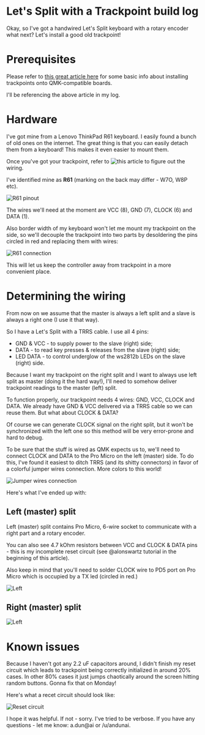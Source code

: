 # Let's Split with a Trackpoint build log

Okay, so I've got a handwired Let's Split keyboard with a rotary encoder what next? Let's install a good old trackpoint!

# Prerequisites

Please refer to [this great article here](https://github.com/alonswartz/trackpoint) for some basic info about installing trackpoints onto QMK-compatible boards.


I'll be referencing the above article in my log.

# Hardware

I've got mine from a Lenovo ThinkPad R61 keyboard. I easily found a bunch of old ones on the internet.
The great thing is that you can easily detach them from a keyboard! This makes it even easier to mount them.

Once you've got your trackpoint, refer to ![this article](https://deskthority.net/wiki/TrackPoint_Hardware) to figure out the wiring.

I've identified mine as **R61** (marking on the back may differ - W7O, W8P etc).

![R61 pinout](./1.jpg)

The wires we'll need at the moment are VCC (8), GND (7), CLOCK (6) and DATA (1).

Also border width of my keyboard won't let me mount my trackpoint on the side, so we'll decouple the trackpoint into two parts
by desoldering the pins circled in red and replacing them with wires:

![R61 connection](./2.jpg)

This will let us keep the controller away from trackpoint in a more convenient place.

# Determining the wiring

From now on we assume that the master is always a left split and a slave is always a right one (I use it that way).

So I have a Let's Split with a TRRS cable. I use all 4 pins:

- GND & VCC - to supply power to the slave (right) side;
- DATA - to read key presses & releases from the slave (right) side;
- LED DATA - to control underglow of the ws2812b LEDs on the slave (right) side.

Because I want my trackpoint on the right split and I want to always use left split as master (doing it the hard way!), I'll need to somehow deliver trackpoint
readings to the master (left) split.

To function properly, our trackpoint needs 4 wires: GND, VCC, CLOCK and DATA. We already have GND & VCC delivered via a TRRS cable so we can reuse them. But what about CLOCK & DATA?

Of course we can generate CLOCK signal on the right split, but it won't be synchronized with the left one so this method will be very error-prone and hard to debug.

To be sure that the stuff is wired as QMK expects us to, we'll need to connect CLOCK and DATA to the Pro Micro on the left (master) side. To do this, I've found it easiest
to ditch TRRS (and its shitty connectors) in favor of a colorful jumper wires connection. More colors to this world!

![Jumper wires connection](./3.jpg)

Here's what I've ended up with:

## Left (master) split

Left (master) split contains Pro Micro, 6-wire socket to communicate with a right part and a rotary encoder.

You can also see 4.7 kOhm resistors between VCC and CLOCK & DATA pins - this is my incomplete reset circuit (see @alonswartz tutorial in the beginning of this article).

Also keep in mind that you'll need to solder CLOCK wire to PD5 port on Pro Micro which is occupied by a TX led (circled in red.)

![Left](./4.jpg)

## Right (master) split

![Left](./5.jpg)

# Known issues

Because I haven't got any 2.2 uF capacitors around, I didn't finish my reset circuit which leads to trackpoint being correctly initialized
in around 20% cases. In other 80% cases it just jumps chaotically around the screen hitting random buttons. Gonna fix that on Monday!

Here's what a recet circuit should look like:

![Reset circuit](./8.jpg)

I hope it was helpful. If not - sorry. I've tried to be verbose. If you have any questions - let me know: a.dun@ai or /u/andunai.
